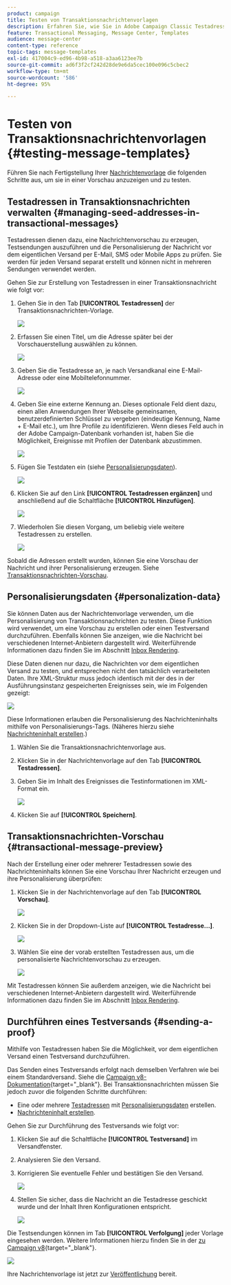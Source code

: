 ```yaml
---
product: campaign
title: Testen von Transaktionsnachrichtenvorlagen
description: Erfahren Sie, wie Sie in Adobe Campaign Classic Testadressen in Transaktionsnachrichten zur Anzeige in einer Vorschau und zum Testen verwalten
feature: Transactional Messaging, Message Center, Templates
audience: message-center
content-type: reference
topic-tags: message-templates
exl-id: 417004c9-ed96-4b98-a518-a3aa6123ee7b
source-git-commit: ad6f3f2cf242d28de9e6da5cec100e096c5cbec2
workflow-type: tm+mt
source-wordcount: '586'
ht-degree: 95%

---
```


# Testen von Transaktionsnachrichtenvorlagen {#testing-message-templates}



Führen Sie nach Fertigstellung Ihrer [Nachrichtenvorlage](../../message-center/using/creating-the-message-template.md) die folgenden Schritte aus, um sie in einer Vorschau anzuzeigen und zu testen.

## Testadressen in Transaktionsnachrichten verwalten {#managing-seed-addresses-in-transactional-messages}

Testadressen dienen dazu, eine Nachrichtenvorschau zu erzeugen, Testsendungen auszuführen und die Personalisierung der Nachricht vor dem eigentlichen Versand per E-Mail, SMS oder Mobile Apps zu prüfen. Sie werden für jeden Versand separat erstellt und können nicht in mehreren Sendungen verwendet werden.

Gehen Sie zur Erstellung von Testadressen in einer Transaktionsnachricht wie folgt vor:

1. Gehen Sie in den Tab **[!UICONTROL Testadressen]** der Transaktionsnachrichten-Vorlage.

   ![](assets/messagecenter_create_seedaddr_001.png)

1. Erfassen Sie einen Titel, um die Adresse später bei der Vorschauerstellung auswählen zu können.

   ![](assets/messagecenter_create_seedaddr_002.png)

1. Geben Sie die Testadresse an, je nach Versandkanal eine E-Mail-Adresse oder eine Mobiltelefonnummer.

   ![](assets/messagecenter_create_seedaddr_003.png)

1. Geben Sie eine externe Kennung an. Dieses optionale Feld dient dazu, einen allen Anwendungen Ihrer Webseite gemeinsamen, benutzerdefinierten Schlüssel zu vergeben (eindeutige Kennung, Name + E-Mail etc.), um Ihre Profile zu identifizieren. Wenn dieses Feld auch in der Adobe Campaign-Datenbank vorhanden ist, haben Sie die Möglichkeit, Ereignisse mit Profilen der Datenbank abzustimmen.

   ![](assets/messagecenter_create_seedaddr_003bis.png)

1. Fügen Sie Testdaten ein (siehe [Personalisierungsdaten](#personalization-data)).

   ![](assets/messagecenter_create_custo_001.png)

   <!--## Creating several seed addresses {#creating-several-seed-addresses}-->
1. Klicken Sie auf den Link **[!UICONTROL Testadressen ergänzen]** und anschließend auf die Schaltfläche **[!UICONTROL Hinzufügen]**.

   ![](assets/messagecenter_create_seedaddr_004.png)

   <!--1. Follow the configuration steps for a seed address detailed in the [Creating a seed address](#creating-a-seed-address) section.-->
1. Wiederholen Sie diesen Vorgang, um beliebig viele weitere Testadressen zu erstellen.

   ![](assets/messagecenter_create_seedaddr_008.png)

Sobald die Adressen erstellt wurden, können Sie eine Vorschau der Nachricht und ihrer Personalisierung erzeugen. Siehe [Transaktionsnachrichten-Vorschau](#transactional-message-preview).

## Personalisierungsdaten {#personalization-data}

Sie können Daten aus der Nachrichtenvorlage verwenden, um die Personalisierung von Transaktionsnachrichten zu testen. Diese Funktion wird verwendet, um eine Vorschau zu erstellen oder einen Testversand durchzuführen. Ebenfalls können Sie anzeigen, wie die Nachricht bei verschiedenen Internet-Anbietern dargestellt wird. Weiterführende Informationen dazu finden Sie im Abschnitt [Inbox Rendering](../../delivery/using/inbox-rendering.md).

Diese Daten dienen nur dazu, die Nachrichten vor dem eigentlichen Versand zu testen, und entsprechen nicht den tatsächlich verarbeiteten Daten. Ihre XML-Struktur muss jedoch identisch mit der des in der Ausführungsinstanz gespeicherten Ereignisses sein, wie im Folgenden gezeigt:

![](assets/messagecenter_create_custo_006.png)

Diese Informationen erlauben die Personalisierung des Nachrichteninhalts mithilfe von Personalisierungs-Tags. (Näheres hierzu siehe [Nachrichteninhalt erstellen](../../message-center/using/creating-the-message-template.md#creating-message-content).)

1. Wählen Sie die Transaktionsnachrichtenvorlage aus.

1. Klicken Sie in der Nachrichtenvorlage auf den Tab **[!UICONTROL Testadressen]**.

1. Geben Sie im Inhalt des Ereignisses die Testinformationen im XML-Format ein.

   ![](assets/messagecenter_create_custo_001.png)

1. Klicken Sie auf **[!UICONTROL Speichern]**.

## Transaktionsnachrichten-Vorschau {#transactional-message-preview}

Nach der Erstellung einer oder mehrerer Testadressen sowie des Nachrichteninhalts können Sie eine Vorschau Ihrer Nachricht erzeugen und ihre Personalisierung überprüfen:

1. Klicken Sie in der Nachrichtenvorlage auf den Tab **[!UICONTROL Vorschau]**.

   ![](assets/messagecenter_preview_001.png)

1. Klicken Sie in der Dropdown-Liste auf **[!UICONTROL Testadresse...]**.

   ![](assets/messagecenter_preview_002.png)

1. Wählen Sie eine der vorab erstellten Testadressen aus, um die personalisierte Nachrichtenvorschau zu erzeugen.

   ![](assets/messagecenter_create_seedaddr_009.png)

Mit Testadressen können Sie außerdem anzeigen, wie die Nachricht bei verschiedenen Internet-Anbietern dargestellt wird. Weiterführende Informationen dazu finden Sie im Abschnitt [Inbox Rendering](../../delivery/using/inbox-rendering.md).

## Durchführen eines Testversands {#sending-a-proof}

Mithilfe von Testadressen haben Sie die Möglichkeit, vor dem eigentlichen Versand einen Testversand durchzuführen.

Das Senden eines Testversands erfolgt nach demselben Verfahren wie bei einem Standardversand. Siehe die [Campaign v8-Dokumentation](https://experienceleague.adobe.com/docs/campaign/campaign-v8/send/validate/preview-and-proof.html?lang=de){target="_blank"}. Bei Transaktionsnachrichten müssen Sie jedoch zuvor die folgenden Schritte durchführen:

* Eine oder mehrere [Testadressen](#managing-seed-addresses-in-transactional-messages) mit [Personalisierungsdaten](#personalization-data) erstellen.
* [Nachrichteninhalt erstellen](../../message-center/using/creating-the-message-template.md#creating-message-content).

Gehen Sie zur Durchführung des Testversands wie folgt vor:

1. Klicken Sie auf die Schaltfläche **[!UICONTROL Testversand]** im Versandfenster.
1. Analysieren Sie den Versand.
1. Korrigieren Sie eventuelle Fehler und bestätigen Sie den Versand.

   ![](assets/messagecenter_send_proof_001.png)

1. Stellen Sie sicher, dass die Nachricht an die Testadresse geschickt wurde und der Inhalt Ihren Konfigurationen entspricht.

   ![](assets/messagecenter_send_proof_002.png)

Die Testsendungen können im Tab **[!UICONTROL Verfolgung]** jeder Vorlage eingesehen werden. Weitere Informationen hierzu finden Sie in der [&#x200B; zu Campaign v8](https://experienceleague.adobe.com/docs/campaign/campaign-v8/send/validate/preview-and-proof.html?lang=de){target="_blank"}.

![](assets/messagecenter_send_proof_003.png)

Ihre Nachrichtenvorlage ist jetzt zur [Veröffentlichung](../../message-center/using/publishing-message-templates.md) bereit.